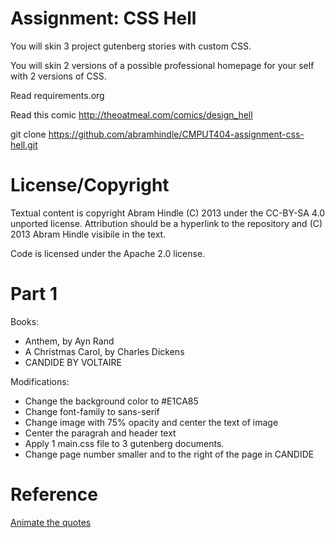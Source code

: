 Assignment: CSS Hell
====================

You will skin 3 project gutenberg stories with custom CSS.

You will skin 2 versions of a possible professional homepage for your
self with 2 versions of CSS.

Read requirements.org

Read this comic http://theoatmeal.com/comics/design_hell

git clone https://github.com/abramhindle/CMPUT404-assignment-css-hell.git

License/Copyright
=================

Textual content is copyright Abram Hindle (C) 2013 under the CC-BY-SA
4.0 unported license. Attribution should be a hyperlink to the
repository and (C) 2013 Abram Hindle visibile in the text.

Code is licensed under the Apache 2.0 license.

Part 1
===============
Books: 
+ Anthem, by Ayn Rand
+ A Christmas Carol, by Charles Dickens
+ CANDIDE BY VOLTAIRE

Modifications:
+ Change the background color to #E1CA85 
+ Change font-family to sans-serif
+ Change image with 75% opacity and center the text of image
+ Center the paragrah and header text
+ Apply 1 main.css file to 3 gutenberg documents.
+ Change page number smaller and to the right of the page in CANDIDE

Reference
=============
[Animate the quotes](https://www.youtube.com/watch?v=GhxNhdf0liA)
